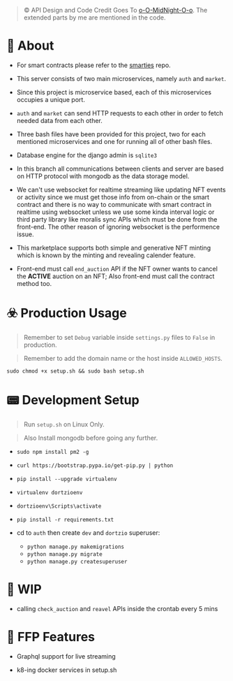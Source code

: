 
> © API Design and Code Credit Goes To [o-O-MidNight-O-o](https://github.com/o-O-MidNight-O-o). The extended parts by me are mentioned in the code.

# 📙 About

* For smart contracts please refer to the [smarties](https://github.com/wildonion/smarties) repo.

* This server consists of two main microservices, namely `auth` and `market`.

* Since this project is microservice based, each of this microservices occupies a unique port.

* `auth` and `market` can send HTTP requests to each other in order to fetch needed data from each other.

* Three bash files have been provided for this project, two for each mentioned microservices and one for running all of other bash files.

* Database engine for the django admin is `sqlite3`

* In this branch all communications between clients and server are based on HTTP protocol with mongodb as the data storage model. 

* We can't use websocket for realtime streaming like updating NFT events or activity since we must get those info from on-chain or the smart contract and there is no way to communicate with smart contract in realtime using websocket unless we use some kinda interval logic or third party library like moralis sync APIs which must be done from the front-end. The other reason of ignoring websocket is the performence issue.

* This marketplace supports both simple and generative NFT minting which is known by the minting and revealing calender feature.

* Front-end must call `end_auction` API if the NFT owner wants to cancel the **ACTIVE** auction on an NFT; Also front-end must call the contract method too.  

# ☣️ Production Usage

> Remember to set `Debug` variable inside `settings.py` files to `False` in production.

> Remember to add the domain name or the host inside `ALLOWED_HOSTS`.

```sudo chmod +x setup.sh && sudo bash setup.sh```

# 📟 Development Setup

> Run `setup.sh` on Linux Only.

> Also Install mongodb before going any further.

* ```sudo npm install pm2 -g```

* ```curl https://bootstrap.pypa.io/get-pip.py | python```

* ```pip install --upgrade virtualenv```

* ```virtualenv dortzioenv```

* ```dortzioenv\Scripts\activate```

* ```pip install -r requirements.txt```

* cd to `auth` then create `dev` and `dortzio` superuser:
    - ```python manage.py makemigrations```
    - ```python manage.py migrate```
    - ```python manage.py createsuperuser```

# 🚧 WIP

* calling `check_auction` and `reavel` APIs inside the crontab every 5 mins

# 🍟 FFP Features

* Graphql support for live streaming

* k8-ing docker services in setup.sh
